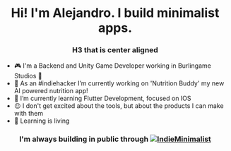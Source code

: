 <h1 style="text-align: center;">Hi! I'm Alejandro. I build minimalist apps.</h1>
<h3 style="text-align: center;">H3 that is center aligned</h3>

- :video_game: I'm a Backend and Unity Game Developer working in Burlingame Studios :hibiscus:
- :rocket: As an #indiehacker I’m currently working on 'Nutrition Buddy' my new AI powered nutrition app!
- 🌱 I’m currently learning Flutter Development, focused on IOS
- :wink: I don't get excited about the tools, but about the products I can make with them
- :book: Learning is living

<h3 style="text-align: center;">I'm always building in public through <a href="https://twitter.com/intent/follow?screen_name=IndieMinimalist" target="blank"><img src="https://img.shields.io/twitter/follow/IndieMinimalist?label=%40IndieMinimalist" alt="IndieMinimalist"/></a></h3>
